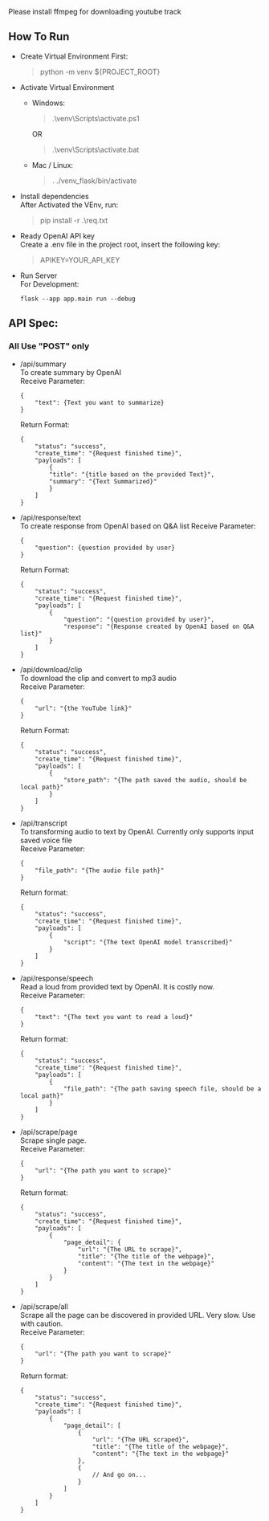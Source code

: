 Please install ffmpeg for downloading youtube track     

## How To Run
- Create Virtual Environment First:
    >python -m venv ${PROJECT_ROOT}

- Activate Virtual Environment
    * Windows:
        >.\venv\Scripts\activate.ps1     

        OR
        >.\venv\Scripts\activate.bat
    * Mac / Linux:
        >. ./venv_flask/bin/activate

- Install dependencies      
    After Activated the VEnv, run:
    >pip install -r .\req.txt

- Ready OpenAI API key      
    Create a .env file in the project root, insert the following key:
    >APIKEY=YOUR_API_KEY

- Run Server        
    For Development:
    ```
    flask --app app.main run --debug
    ```

## API Spec:
### All Use "POST" only

- /api/summary      
    To create summary by OpenAI         
    Receive Parameter:
    ```
    {
        "text": {Text you want to summarize} 
    }   
    ```  
   
    Return Format:      
    ```
    {
        "status": "success",      
        "create_time": "{Request finished time}",        
        "payloads": [
            {       
            "title": "{title based on the provided Text}",      
            "summary": "{Text Summarized}"
            }
        ]
    }
    ``` 


- /api/response/text   
    To create response from OpenAI based on Q&A list
    Receive Parameter:      
    ```
    {
        "question": {question provided by user} 
    }
    ```

    Return Format:
    ```
    {
        "status": "success",      
        "create_time": "{Request finished time}",       
        "payloads": [       
            {       
                "question": "{question provided by user}",      
                "response": "{Response created by OpenAI based on Q&A list}"
            }       
        ]       
    }
    ```


- /api/download/clip     
    To download the clip and convert to mp3 audio       
    Receive Parameter:
    ```
    {
        "url": "{the YouTube link}"
    }      
    ```

    Return Format:
    ``` 
    {
        "status": "success",      
        "create_time": "{Request finished time}",         
        "payloads": [       
            {       
                "store_path": "{The path saved the audio, should be local path}"        
            }       
        ]       
    }       
    ```


- /api/transcript              
    To transforming audio to text by OpenAI. Currently only supports input saved voice file           
    Receive Parameter:
    ```
    {
        "file_path": "{The audio file path}"
    }
    ``` 
    Return format:
    ```
    {
        "status": "success",
        "create_time": "{Request finished time}",
        "payloads": [
            {
                "script": "{The text OpenAI model transcribed}"
            }
        ]
    }
    ```


- /api/response/speech              
    Read a loud from provided text by OpenAI. It is costly now.     
    Receive Parameter:
    ```
    {
        "text": "{The text you want to read a loud}"
    }
    ```    
    Return format:
    ```
    {
        "status": "success",
        "create_time": "{Request finished time}",
        "payloads": [
            {
                "file_path": "{The path saving speech file, should be a local path}"
            }
        ]
    }
    ```

- /api/scrape/page              
    Scrape single page.     
    Receive Parameter:
    ```
    {
        "url": "{The path you want to scrape}"
    }
    ```    
    Return format:
    ```
    {
        "status": "success",
        "create_time": "{Request finished time}",
        "payloads": [
            {
                "page_detail": {
                    "url": "{The URL to scrape}",
                    "title": "{The title of the webpage}",
                    "content": "{The text in the webpage}"
                }
            }
        ]
    }
    ```
                
- /api/scrape/all       
    Scrape all the page can be discovered in provided URL. Very slow. Use with caution.         
    Receive Parameter:
    ```
    {
        "url": "{The path you want to scrape}"
    }
    ```    
    Return format:
    ```
    {
        "status": "success",
        "create_time": "{Request finished time}",
        "payloads": [
            {
                "page_detail": [
                    {
                        "url": "{The URL scraped}",
                        "title": "{The title of the webpage}",
                        "content": "{The text in the webpage}"
                    },
                    {
                        // And go on...
                    }
                ]
            }
        ]
    }
    ```

